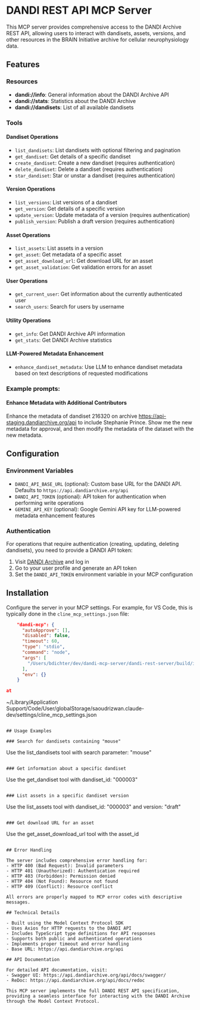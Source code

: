 # DANDI REST API MCP Server

This MCP server provides comprehensive access to the DANDI Archive REST API, allowing users to interact with dandisets, assets, versions, and other resources in the BRAIN Initiative archive for cellular neurophysiology data.

## Features

### Resources
- **dandi://info**: General information about the DANDI Archive API
- **dandi://stats**: Statistics about the DANDI Archive  
- **dandi://dandisets**: List of all available dandisets

### Tools

#### Dandiset Operations
- `list_dandisets`: List dandisets with optional filtering and pagination
- `get_dandiset`: Get details of a specific dandiset
- `create_dandiset`: Create a new dandiset (requires authentication)
- `delete_dandiset`: Delete a dandiset (requires authentication)
- `star_dandiset`: Star or unstar a dandiset (requires authentication)

#### Version Operations
- `list_versions`: List versions of a dandiset
- `get_version`: Get details of a specific version
- `update_version`: Update metadata of a version (requires authentication)
- `publish_version`: Publish a draft version (requires authentication)

#### Asset Operations
- `list_assets`: List assets in a version
- `get_asset`: Get metadata of a specific asset
- `get_asset_download_url`: Get download URL for an asset
- `get_asset_validation`: Get validation errors for an asset

#### User Operations
- `get_current_user`: Get information about the currently authenticated user
- `search_users`: Search for users by username

#### Utility Operations
- `get_info`: Get DANDI Archive API information
- `get_stats`: Get DANDI Archive statistics

#### LLM-Powered Metadata Enhancement
- `enhance_dandiset_metadata`: Use LLM to enhance dandiset metadata based on text descriptions of requested modifications

### Example prompts:

#### Enhance Metadata with Additional Contributors

Enhance the metadata of dandiset 216320 on archive https://api-staging.dandiarchive.org/api to include Stephanie Prince. Show me the new metadata for approval, and then modify the metadata of the dataset with the new metadata.


## Configuration

### Environment Variables

- `DANDI_API_BASE_URL` (optional): Custom base URL for the DANDI API. Defaults to `https://api.dandiarchive.org/api`
- `DANDI_API_TOKEN` (optional): API token for authentication when performing write operations
- `GEMINI_API_KEY` (optional): Google Gemini API key for LLM-powered metadata enhancement features

### Authentication

For operations that require authentication (creating, updating, deleting dandisets), you need to provide a DANDI API token:

1. Visit [DANDI Archive](https://dandiarchive.org) and log in
2. Go to your user profile and generate an API token
3. Set the `DANDI_API_TOKEN` environment variable in your MCP configuration

## Installation

Configure the server in your MCP settings. For example, for VS Code, this is typically done in the `cline_mcp_settings.json` file:

```json
    "dandi-mcp": {
      "autoApprove": [],
      "disabled": false,
      "timeout": 60,
      "type": "stdio",
      "command": "node",
      "args": [
        "/Users/bdichter/dev/dandi-mcp-server/dandi-rest-server/build/index.js"
      ],
      "env": {}
    }

at 

```
~/Library/Application Support/Code/User/globalStorage/saoudrizwan.claude-dev/settings/cline_mcp_settings.json
```

## Usage Examples

### Search for dandisets containing "mouse"
```
Use the list_dandisets tool with search parameter: "mouse"
```

### Get information about a specific dandiset
```
Use the get_dandiset tool with dandiset_id: "000003"
```

### List assets in a specific dandiset version
```
Use the list_assets tool with dandiset_id: "000003" and version: "draft"
```

### Get download URL for an asset
```
Use the get_asset_download_url tool with the asset_id
```

## Error Handling

The server includes comprehensive error handling for:
- HTTP 400 (Bad Request): Invalid parameters
- HTTP 401 (Unauthorized): Authentication required
- HTTP 403 (Forbidden): Permission denied
- HTTP 404 (Not Found): Resource not found
- HTTP 409 (Conflict): Resource conflict

All errors are properly mapped to MCP error codes with descriptive messages.

## Technical Details

- Built using the Model Context Protocol SDK
- Uses Axios for HTTP requests to the DANDI API
- Includes TypeScript type definitions for API responses
- Supports both public and authenticated operations
- Implements proper timeout and error handling
- Base URL: https://api.dandiarchive.org/api

## API Documentation

For detailed API documentation, visit:
- Swagger UI: https://api.dandiarchive.org/api/docs/swagger/
- ReDoc: https://api.dandiarchive.org/api/docs/redoc

This MCP server implements the full DANDI REST API specification, providing a seamless interface for interacting with the DANDI Archive through the Model Context Protocol.

